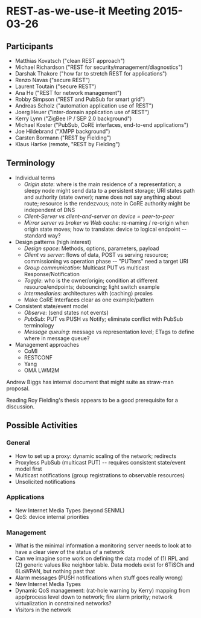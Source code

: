 # REST-as-we-use-it Meeting 2015-03-26

## Participants
 
- Matthias Kovatsch ("clean REST approach")
- Michael Richardson ("REST for security/management/diagnostics")
- Darshak Thakore ("how far to stretch REST for applications")
- Renzo Navas ("secure REST")
- Laurent Toutain ("secure REST")
- Ana He ("REST for network management")
- Robby Simpson ("REST and PubSub for smart grid")
- Andreas Scholz ("automation application use of REST")
- Joerg Heuer ("inter-domain application use of REST")
- Kerry Lynn ("ZigBee IP / SEP 2.0 background")
- Michael Koster ("PubSub, CoRE interfaces, end-to-end applications")
- Joe Hildebrand ("XMPP background")
- Carsten Bormann ("REST by Fielding")
- Klaus Hartke (remote, "REST by Fielding")

## Terminology

- Individual terms
   - *Origin state*: where is the main residence of a representation; a sleepy node might send data to a persistent storage; URI states path and authority (state owner); name does not say anything about route; resource is the rendezvous; note in CoRE authority might be independent of DNS
   - *Client-Server vs client-and-server on device = peer-to-peer*
   - *Mirror server vs broker vs Web cache*: re-naming / re-origin when origin state moves; how to translate: device to logical endpoint -- standard way?
- Design patterns (high interest)
   - *Design space*: Methods, options, parameters, payload
   - *Client vs server*: flows of data, POST vs serving resource; commissioning vs operation phase -- "PUTters" need a target URI
   - *Group communication*: Multicast PUT vs multicast Response/Notification
   - *Toggle*: who is the owner/origin; condition at different resource/endpoints; debouncing; light switch example
   - *Intermediaries*: architectures with (caching) proxies
   - Make CoRE Interfaces clear as one example/pattern
- Consistent state/event model
   - *Observe*: (send states not events)
   - *PubSub*: PUT vs PUSH vs Notify; eliminate conflict with PubSub terminology
   - *Message queuing*: message vs representation level; ETags to define where in message queue?
- Management approaches
   - CoMI
   - RESTCONF
   - Yang
   - OMA LWM2M

Andrew Biggs has internal document that might suite as straw-man proposal.

Reading Roy Fielding's thesis appears to be a good prerequisite for a discussion.

## Possible Activities

### General

- How to set up a proxy: dynamic scaling of the network; redirects 
- Proxyless PubSub (multicast PUT) -- requires consistent state/event model first
- Multicast notifications (group registrations to observable resources)
- Unsolicited notifications

### Applications

- New Internet Media Types (beyond SENML)
- QoS: device internal priorities

### Management

- What is the minimal information a monitoring server needs to look at to have a clear view of the status of a network
- Can we imagine some work on defining the data model of (1) RPL and (2) generic values like neighbor table. Data models exist for 6TiSCh and 6LoWPAN, but nothing past that
- Alarm messages (PUSH notifications when stuff goes really wrong)
- New Internet Media Types
- Dynamic QoS management: (rat-hole warning by Kerry) mapping from app/process level down to network; fire alarm priority; network virtualization in constrained networks?
- Visitors in the network
